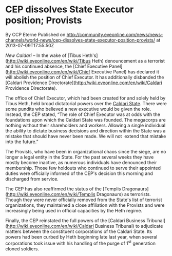 # CEP dissolves State Executor position; Provists
By CCP Eterne
Published on http://community.eveonline.com/news/news-channels/world-news/cep-dissolves-state-executor-position-provists/ at 2013-07-09T17:55:50Z

_New Caldari –_ In the wake of [Tibus Heth's](http://wiki.eveonline.com/en/wiki/Tibus Heth) denouncement as a terrorist and his continued absence, the [Chief Executive Panel](http://wiki.eveonline.com/en/wiki/Chief Executive Panel) has declared it will abolish the position of Chief Executor. It has additionally disbanded the [Caldari Providence Directorate](http://wiki.eveonline.com/en/wiki/Caldari Providence Directorate).

The office of Chief Executor, which had been created for and solely held by Tibus Heth, held broad dictatorial powers over the [Caldari State](http://wiki.eveonline.com/en/wiki/Caldari). There were some pundits who believed a new executive would be given the role. Instead, the CEP stated, “The role of Chief Executor was at odds with the foundations upon which the Caldari State was founded. The megacorps are nothing without their shareholders and workers. Allowing a single individual the ability to dictate business decisions and direction within the State was a mistake that should have never been made. We will not&nbsp; extend that mistake into the future.”

The Provists, who have been in organizational chaos since the siege, are no longer a legal entity in the State. For the past several weeks they have mostly become inactive, as numerous individuals have denounced their membership. Those few holdouts who continued to serve their appointed duties were officially informed of the CEP's decision this morning and discharged from service.

The CEP has also reaffirmed the status of the [Templis Dragonaurs](http://wiki.eveonline.com/en/wiki/Templis Dragonaurs) as terrorists. Though they were never officially removed from the State's list of terrorist organizations, they maintained a close affiliation with the Provists and were increasingly being used in official capacities by the Heth regime.

Finally, the CEP reinstated the full powers of the [Caldari Business Tribunal](http://wiki.eveonline.com/en/wiki/Caldari Business Tribunal) to adjudicate matters between the constituent corporations of the Caldari State. Its powers had been curbed by Heth beginning late last year, when several corporations took issue with his handling of the purge of 1<sup>st</sup> generation cloned soldiers.

